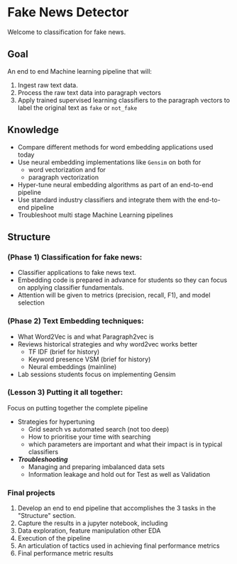 # Fake News Detector

Welcome to classification for fake news.  

## Goal
An end to end Machine learning pipeline that will:
  1. Ingest raw text data.
  2. Process the raw text data into paragraph vectors
  3. Apply trained supervised learning classifiers to the paragraph vectors to label the original text as `fake` or `not_fake` 

## Knowledge

* Compare different methods for word embedding applications used today
* Use neural embedding implementations like `Gensim` on both for 
  * word vectorization and for 
  * paragraph vectorization 
* Hyper-tune neural embedding algorithms as part of an end-to-end pipeline
* Use standard industry classifiers and integrate them with the end-to-end pipeline
* Troubleshoot multi stage Machine Learning pipelines

## Structure

### (Phase 1) Classification for fake news:
- Classifier applications to fake news text.
- Embedding code is prepared in advance for students so they can focus on applying classifier fundamentals.
- Attention will be given to metrics (precision, recall, F1), and model selection

### (Phase 2) Text Embedding techniques:
- What Word2Vec is and what Paragraph2vec is
- Reviews historical strategies and why word2vec works better
  - TF IDF (brief for history)
  - Keyword presence VSM (brief for history)
  - Neural embeddings (mainline)
- Lab sessions students focus on implementing Gensim

### (Lesson 3) Putting it all together:

Focus on putting together the complete pipeline

- Strategies for hypertuning
  - Grid search vs automated search (not too deep)
  - How to prioritise your time with searching
  - which parameters are important and what their impact is in typical classifiers
- ***Troubleshooting***
  - Managing and preparing imbalanced data sets
  - Information leakage and hold out for Test as well as Validation

### Final projects
1. Develop an end to end pipeline that accomplishes the 3 tasks in the "Structure" section.
2. Capture the results in a jupyter notebook, including
  1. Data exploration, feature manipulation other EDA
  2. Execution of the pipeline
  3. An articulation of tactics used in achieving final performance metrics
  4. Final performance metric results